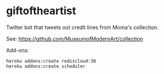 giftoftheartist
==========

Twitter bot that tweets out credit lines from Moma's collection.

See: https://github.com/MuseumofModernArt/collection

Add-ons:
```
heroku addons:create rediscloud:30
heroku addons:create scheduler
```